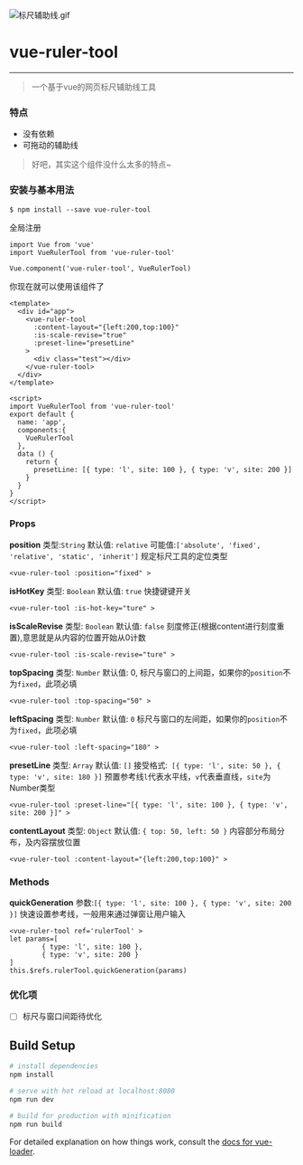 ![标尺辅助线.gif](https://upload-images.jianshu.io/upload_images/12792466-b910b0ac21305c52.gif?imageMogr2/auto-orient/strip)
# vue-ruler-tool
---
>一个基于vue的网页标尺辅助线工具

### 特点
- 没有依赖
- 可拖动的辅助线
> 好吧，其实这个组件没什么太多的特点~

### 安装与基本用法
```
$ npm install --save vue-ruler-tool
```
全局注册
```
import Vue from 'vue'
import VueRulerTool from 'vue-ruler-tool'

Vue.component('vue-ruler-tool', VueRulerTool)
```
你现在就可以使用该组件了
```
<template>
  <div id="app">
    <vue-ruler-tool
      :content-layout="{left:200,top:100}"
      :is-scale-revise="true"
      :preset-line="presetLine"
    >
      <div class="test"></div>
    </vue-ruler-tool>
  </div>
</template>

<script>
import VueRulerTool from 'vue-ruler-tool'
export default {
  name: 'app',
  components:{
    VueRulerTool
  },
  data () {
    return {
      presetLine: [{ type: 'l', site: 100 }, { type: 'v', site: 200 }]
    }
  }
}
</script>
```
### Props
**position**
类型:`String`
默认值: `relative`
可能值:`['absolute', 'fixed', 'relative', 'static', 'inherit']`
规定标尺工具的定位类型
```
<vue-ruler-tool :position="fixed" >
```
**isHotKey**
类型: `Boolean`
默认值: `true`
快捷键键开关
```
<vue-ruler-tool :is-hot-key="ture" >
```
**isScaleRevise**
类型: `Boolean`
默认值: `false`
刻度修正(根据content进行刻度重置),意思就是从内容的位置开始从0计数
```
<vue-ruler-tool :is-scale-revise="ture" >
```
**topSpacing**
类型: `Number`
默认值: 0,
标尺与窗口的上间距，如果你的`position`不为`fixed`，此项必填
```
<vue-ruler-tool :top-spacing="50" >
```
**leftSpacing**
类型: `Number`
默认值: `0`
标尺与窗口的左间距，如果你的`position`不为`fixed`，此项必填
```
<vue-ruler-tool :left-spacing="180" >
```
**presetLine**
类型: `Array`
默认值: `[]`
接受格式:` [{ type: 'l', site: 50 }, { type: 'v', site: 180 }]`
预置参考线`l`代表水平线，`v`代表垂直线，`site`为Number类型
```
<vue-ruler-tool :preset-line="[{ type: 'l', site: 100 }, { type: 'v', site: 200 }]" >
```
**contentLayout**
类型: `Object`
默认值: `{ top: 50, left: 50 }`
内容部分布局分布，及内容摆放位置
```
<vue-ruler-tool :content-layout="{left:200,top:100}" >
```
### Methods
**quickGeneration**
参数:`[{ type: 'l', site: 100 }, { type: 'v', site: 200 }]`
快速设置参考线，一般用来通过弹窗让用户输入
```
<vue-ruler-tool ref='rulerTool' >
let params=[
        { type: 'l', site: 100 },
        { type: 'v', site: 200 }
]
this.$refs.rulerTool.quickGeneration(params)
```
### 优化项
- [ ] 标尺与窗口间距待优化
## Build Setup

``` bash
# install dependencies
npm install

# serve with hot reload at localhost:8080
npm run dev

# build for production with minification
npm run build
```

For detailed explanation on how things work, consult the [docs for vue-loader](http://vuejs.github.io/vue-loader).
